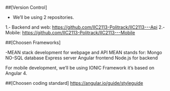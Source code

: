 ##[Version Control]

- We’ll be using 2 repositories.

1.- Backend and web:
https://github.com/IIC2113-Politrack/IIC2113---Api
2.- Mobile:
https://github.com/IIC2113-Politrack/IIC2113---Mobile

##[Choosen Frameworks]

-MEAN stack development for webpage and API
MEAN stands for: 
Mongo NO-SQL database
Express server
Angular frontend
Node.js for backend

For mobile development, we’ll be using IONIC Framework it’s based on Angular 4.

##[Choosen coding standard]
https://angular.io/guide/styleguide